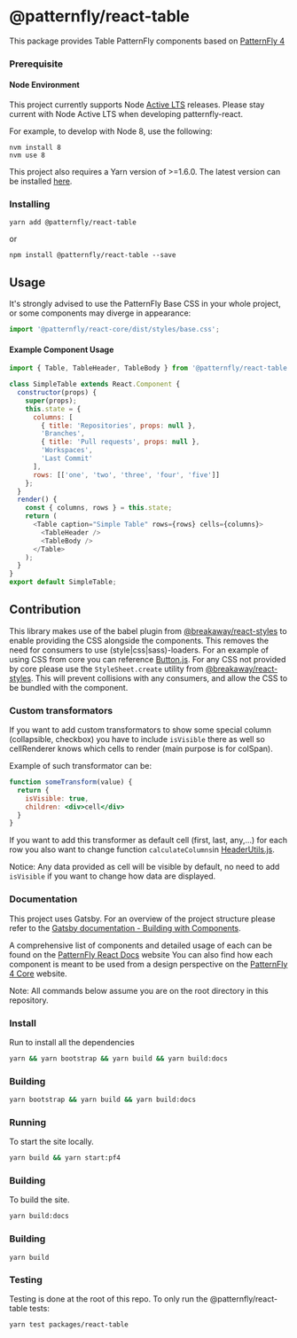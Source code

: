 # @patternfly/react-table

This package provides Table PatternFly components based on [PatternFly 4][patternfly-4]

### Prerequisite

#### Node Environment

This project currently supports Node [Active LTS](https://github.com/nodejs/Release#release-schedule) releases. Please stay current with Node Active LTS when developing patternfly-react.

For example, to develop with Node 8, use the following:

```
nvm install 8
nvm use 8
```

This project also requires a Yarn version of >=1.6.0. The latest version can be installed [here](https://yarnpkg.com/).

### Installing

```
yarn add @patternfly/react-table
```

or

```
npm install @patternfly/react-table --save
```

## Usage

It's strongly advised to use the PatternFly Base CSS in your whole project, or some components may diverge in appearance:

```js
import '@patternfly/react-core/dist/styles/base.css';
```

#### Example Component Usage

```js
import { Table, TableHeader, TableBody } from '@patternfly/react-table';

class SimpleTable extends React.Component {
  constructor(props) {
    super(props);
    this.state = {
      columns: [
        { title: 'Repositories', props: null },
        'Branches',
        { title: 'Pull requests', props: null },
        'Workspaces',
        'Last Commit'
      ],
      rows: [['one', 'two', 'three', 'four', 'five']]
    };
  }
  render() {
    const { columns, rows } = this.state;
    return (
      <Table caption="Simple Table" rows={rows} cells={columns}>
        <TableHeader />
        <TableBody />
      </Table>
    );
  }
}
export default SimpleTable;
```

## Contribution

This library makes use of the babel plugin from [@breakaway/react-styles](../react-styles/README.md) to enable providing the CSS alongside the components. This removes the need for consumers to use (style|css|sass)-loaders. For an example of using CSS from core you can reference [Button.js](./src/components/Button/Button.js). For any CSS not provided by core please use the `StyleSheet.create` utility from [@breakaway/react-styles](../react-styles/README.md). This will prevent collisions with any consumers, and allow the CSS to be bundled with the component.

### Custom transformators

If you want to add custom transformators to show some special column (collapsible, checkbox) you have to include `isVisible` there as well so cellRenderer knows which cells to render (main purpose is for colSpan).

Example of such transformator can be:

```jsx
function someTransform(value) {
  return {
    isVisible: true,
    children: <div>cell</div>
  }
}
```

If you want to add this transformer as default cell (first, last, any,...) for each row you also want to change function `calculateColumns`in [HeaderUtils.js](src/components/Table/utils/HeaderUtils.js).

Notice: Any data provided as cell will be visible by default, no need to add `isVisible` if you want to change how data are displayed.

### Documentation

This project uses Gatsby. For an overview of the project structure please refer to the [Gatsby documentation - Building with Components](https://www.gatsbyjs.org/docs/building-with-components/).

A comprehensive list of components and detailed usage of each can be found on the [PatternFly React Docs][docs] website
You can also find how each component is meant to be used from a design perspective on the [PatternFly 4 Core][patternfly-4] website.

Note: All commands below assume you are on the root directory in this repository.

### Install

Run to install all the dependencies

```sh
yarn && yarn bootstrap && yarn build && yarn build:docs
```

### Building

```sh
yarn bootstrap && yarn build && yarn build:docs
```

### Running

To start the site locally.

```sh
yarn build && yarn start:pf4
```

### Building

To build the site.

```sh
yarn build:docs
```

### Building

```
yarn build
```

### Testing

Testing is done at the root of this repo. To only run the @patternfly/react-table tests:

```
yarn test packages/react-table
```

[patternfly-4]: https://github.com/patternfly/patternfly-next
[docs]: https://patternfly-react-main.surge.sh
